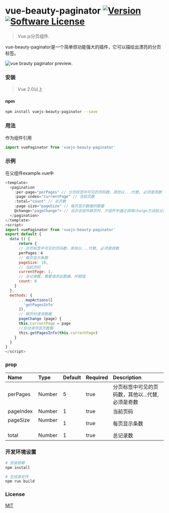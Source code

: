 # vue-beauty-paginator <a href="https://www.npmjs.com/package/vue-beauty-paginator"><img src="https://img.shields.io/npm/v/vuejs-paginator.svg" alt="Version"></a> [![Software License](https://img.shields.io/badge/license-MIT-brightgreen.svg?style=flat)](LICENSE)
> Vue.js分页组件.

vue-beauty-paginator是一个简单但功能强大的插件，它可以描绘出漂亮的分页标签。

![vue brauty paginator preview](https://github.com/qwbtc/vue-beauty-paginator/blob/master/dist/dist/image/show.gif).

### 安装
> Vue 2.0以上
#### npm
``` bash
npm install vuejs-beauty-paginator --save
```

### 用法
作为组件引用
```js
import vuePaginator from 'vuejs-beauty-paginator'
```

### 示例
在父组件example.vue中
```js
<template>
  <pagination
    :per-page="perPages" // 分页标签中可见的页码数，其他以...代替, 必须是奇数
    :page-index="currentPage" // 当前页数
    :total="count" // 总页数
    :page-size="pageSize" // 每页显示数据的数量
    @change="pageChange"> // 当点击组件跳页时，子组件中通过调用change方法给父组件传递点击的页码，父组件通过调用pageChange方法来请求新数据
  </pagination>
</template>
<script>
import vuePaginator from 'vuejs-beauty-paginator'
export default {
  data () {
      return {
      // 分页标签中可见的页码数，其他以...代替, 必须是奇数
      perPages：4
      // 每页显示条数
      pageSize: 10,
      // 当前页码
      currentPage: 1,
      // 总记录数，需要请求此数据，并赋值
      count: 0
    }
  },
  methods: {
      ...mapActions([
        'getPagesInfo'
      ]),
      // 跳页时请求数据
      pageChange (page) {
      this.currentPage = page
      //后台请求该页数据
      this.getPagesInfo(this.currentPage)
    }
  }
}
</script>
```

### prop
| Name          | Type     | Default | Required | Description
| :------------ | :--------| :-------| :--------| :-----------
| perPages      | Number   | 5       | true     | 分页标签中可见的页码数，其他以...代替, 必须是奇数
| pageIndex     | Number   | 1       | true     | 当前页码
| pageSize      | Number   | 1       | true     | 每页显示条数
| total         | Number   | 1       | true     | 总记录数

### 开发环境设置
``` bash
# 安装依赖
npm install

# 生成源文件
npm run build
```

### License
[MIT](http://opensource.org/licenses/MIT)
